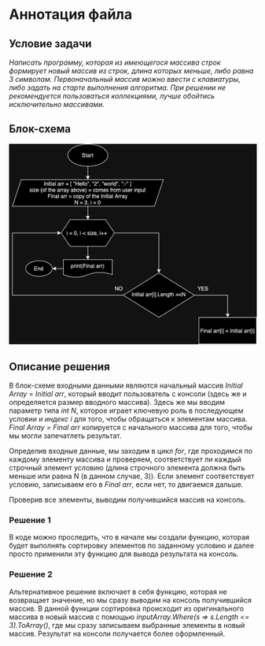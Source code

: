 # Аннотация файла
## Условие задачи 
*Написать программу, которая из имеющегося массива строк формирует новый массив из строк, длина которых меньше, либо равна 3 символам. Первоначальный массив можно ввести с клавиатуры, либо задать на старте выполнения алгоритма. При решении не рекомендуется пользоваться коллекциями, лучше обойтись исключительно массивами.*

## Блок-схема
![Простая блок-схема к решению](flow_diagram.png)

## Описание решения
В блок-схеме входными данными являются начальный массив *Initial Array* = *Initial arr*, который вводит пользователь с консоли (здесь же и определяется размер вводного массива). Здесь же мы вводим параметр типа *int N*, которое играет ключевую роль в последующем условии и *индекс i* для того, чтобы обращаться к элементам массива. *Final Array = Final arr* копируется с начального массива для того, чтобы мы могли запечатлеть результат. 

Определив входные данные, мы заходим в цикл *for*, где проходимся по каждому элементу массива и проверяем, соответствует ли каждый строчный элемент условию (длина строчного элемента должна быть меньше или равна N (в данном случае, 3)). Если элемент соответствует условию, записываем его в *Final arr*, если нет, то двигаемся дальше. 

Проверив все элементы, выводим получившийся массив на консоль. 

### Решение 1

В коде можно проследить, что в начале мы создали функцию, которая будет выполнять сортировку элементов по заданному условию и далее просто применили эту функцию для вывода результата на консоль. 

### Решение 2

Альтернативное решение включает в себя функцию, которая не возвращает значение, но мы сразу выводим на консоль получившийся массив. В данной функции сортировка происходит из оригинального массива в новый массив с помощью *inputArray.Where(s => s.Length <= 3).ToArray()*, где мы сразу записываем выбранные элементы в новый массив. Результат на консоли получается более оформленный. 

